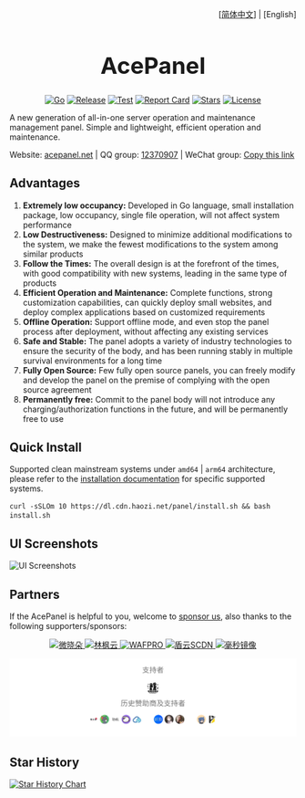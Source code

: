 <p align="right">
[<a href="README.md">简体中文</a>] | [English]
</p>

<h1 align="center" style="font-size: 40px">AcePanel</h1>

<div align="center">

[![Go](https://img.shields.io/github/go-mod/go-version/tnborg/panel)](https://go.dev/)
[![Release](https://img.shields.io/github/release/tnborg/panel.svg)](https://github.com/tnborg/panel/releases)
[![Test](https://github.com/tnborg/panel/actions/workflows/test.yml/badge.svg)](https://github.com/tnborg/panel/actions)
[![Report Card](https://goreportcard.com/badge/github.com/tnborg/panel)](https://goreportcard.com/report/github.com/tnborg/panel)
[![Stars](https://img.shields.io/github/stars/tnborg/panel?style=flat)](https://github.com/tnborg/panel)
[![License](https://img.shields.io/github/license/tnborg/panel)](https://opensource.org/license/bsd-3-clause)

</div>

A new generation of all-in-one server operation and maintenance management panel. Simple and lightweight, efficient operation and maintenance.

Website: [acepanel.net](https://acepanel.net) | QQ group: [12370907](https://jq.qq.com/?_wv=1027&k=I1oJKSTH) | WeChat group: [Copy this link](https://work.weixin.qq.com/gm/d8ebf618553398d454e3378695c858b6)

## Advantages

1. **Extremely low occupancy:** Developed in Go language, small installation package, low occupancy, single file operation, will not affect system performance
2. **Low Destructiveness:** Designed to minimize additional modifications to the system, we make the fewest modifications to the system among similar products
3. **Follow the Times:** The overall design is at the forefront of the times, with good compatibility with new systems, leading in the same type of products
4. **Efficient Operation and Maintenance:** Complete functions, strong customization capabilities, can quickly deploy small websites, and deploy complex applications based on customized requirements
5. **Offline Operation:** Support offline mode, and even stop the panel process after deployment, without affecting any existing services
6. **Safe and Stable:** The panel adopts a variety of industry technologies to ensure the security of the body, and has been running stably in multiple survival environments for a long time
7. **Fully Open Source:** Few fully open source panels, you can freely modify and develop the panel on the premise of complying with the open source agreement
8. **Permanently free:** Commit to the panel body will not introduce any charging/authorization functions in the future, and will be permanently free to use

## Quick Install

Supported clean mainstream systems under `amd64` | `arm64` architecture, please refer to the [installation documentation](https://acepanel.github.io/quickstart/install) for specific supported systems.

```shell
curl -sSLOm 10 https://dl.cdn.haozi.net/panel/install.sh && bash install.sh
```

## UI Screenshots

![UI Screenshots](.github/assets/ui.png)

## Partners

If the AcePanel is helpful to you, welcome to [sponsor us](https://github.com/tnborg/panel/issues/90), also thanks to the following supporters/sponsors:

<p align="center">
  <a href="https://www.weixiaoduo.com/">
    <img height="60" src=".github/assets/wxd.png" alt="微晓朵">
  </a>
  <a href="https://www.dkdun.cn/aff/MQZZNVHQ">
    <img height="60" src=".github/assets/dk.png" alt="林枫云">
  </a>
  <a href="https://waf.pro/">
    <img height="60" src=".github/assets/wafpro.png" alt="WAFPRO">
  </a>
  <a href="https://scdn.ddunyun.com/">
    <img height="60" src=".github/assets/ddunyun.png" alt="盾云SCDN">
  </a>
  <a href="https://1ms.run/">
    <img height="60" src=".github/assets/1ms.svg" alt="毫秒镜像">
  </a>
</p>

<p align="center">
  <a target="_blank" href="https://afdian.com/a/treenewbee">
    <img alt="sponsors" src="https://github.com/tnborg/sponsor/blob/main/sponsors.svg?raw=true"/>
  </a>
</p>

## Star History

<a href="https://star-history.com/#tnborg/panel&Date">
 <picture>
   <source media="(prefers-color-scheme: dark)" srcset="https://api.star-history.com/svg?repos=tnborg/panel&type=Date&theme=dark" />
   <source media="(prefers-color-scheme: light)" srcset="https://api.star-history.com/svg?repos=tnborg/panel&type=Date" />
   <img alt="Star History Chart" src="https://api.star-history.com/svg?repos=tnborg/panel&type=Date" />
 </picture>
</a>
